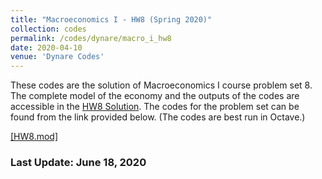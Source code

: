 ```yaml
---
title: "Macroeconomics I - HW8 (Spring 2020)"
collection: codes
permalink: /codes/dynare/macro_i_hw8
date: 2020-04-10
venue: 'Dynare Codes'
---
```


These codes are the solution of Macroeconomics I course problem set 8. 
The complete model of the economy and the outputs of the codes are accessible in the [HW8 Solution](https://www.dropbox.com/s/4qulf1ihx90qv4a/pset8-solution.pdf?dl=0). 
The codes for the problem set can be found from the link provided below.
(The codes are best run in Octave.)

[[HW8.mod]](https://www.dropbox.com/s/46e3vsyl9w08sxz/PS8.mod?dl=0)


### Last Update: June 18, 2020
